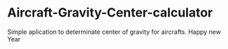 # Aircraft-Gravity-Center-calculator
Simple aplication to determinate center of gravity for aircrafts.
  Happy new Year